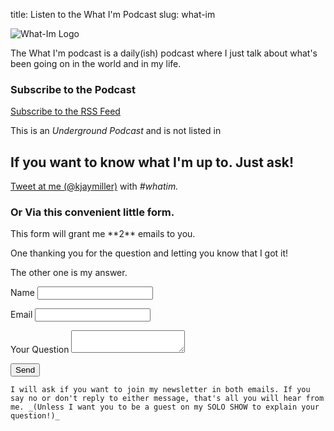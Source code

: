title: Listen to the What I'm Podcast
slug: what-im

![What-Im Logo](https://s3-us-west-2.amazonaws.com/kjaymiller/images/whatimpodcast.JPG)

The What I'm podcast is a daily(ish) podcast where I just talk about what's been going on in the world and in my life.


### Subscribe to the Podcast
[<i class='uil uil-rss'></i>Subscribe to the RSS Feed](https://feeds.transistor.fm/what-i-m-podcast-with-jay-miller)

This is an *Underground Podcast* and is not listed in       

## If you want to know what I'm up to. Just ask! 

[Tweet at me (@kjaymiller)](https://twitter.com/home?status=Hey%20%40kjaymiller!%20%3CYOUR%20QUESTION%20HERE%3E%20%23whatim) with *#whatim.*

<div class="jumbotron">
<h3> Or Via this convenient little form. </h3>
<p>
This form will grant me **2** emails to you. 
</p>
<p>
One thanking you for the question and letting you know that I got it!
</p>
<p>
The other one is my answer. 
</p>
	<form name="contact" netlify>
	  <p>
	      <label>Name <input type="text" name="name" /></label>
		</p>
		  <p>
		      <label>Email <input type="email" name="email" /></label>
			</p>
		<p>
			<label>Your Question</lave>
	<textarea name="question"></textarea>
	</p>
			  <p>
			      <button type="submit">Send</button>
				</p>
				</form>

	I will ask if you want to join my newsletter in both emails. If you say no or don't reply to either message, that's all you will hear from me. _(Unless I want you to be a guest on my SOLO SHOW to explain your question!)_

</div>
